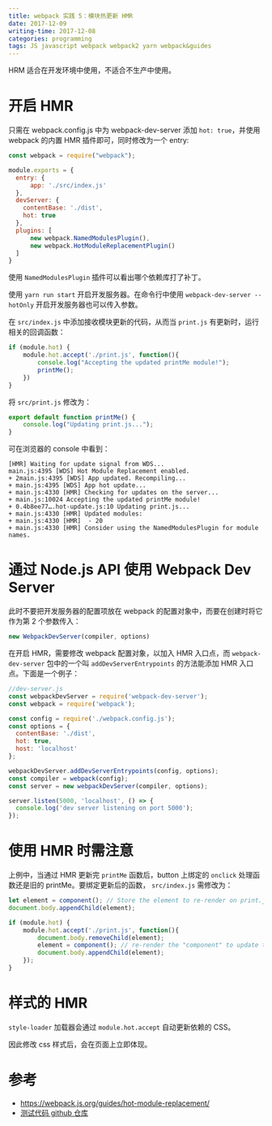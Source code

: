 ```yaml
---
title: webpack 实践 5：模块热更新 HMR
date: 2017-12-09
writing-time: 2017-12-08
categories: programming
tags: JS javascript webpack webpack2 yarn webpack&guides
---
```


HRM 适合在开发环境中使用，不适合不生产中使用。

# 开启 HMR

只需在 webpack.config.js 中为 webpack-dev-server 添加 `hot: true`，并使用 webpack 的内置 HMR 插件即可，同时修改为一个 entry:

```javascript
const webpack = require("webpack");

module.exports = {
  entry: {
      app: './src/index.js'
  },
  devServer: {
    contentBase: './dist',
    hot: true
  },
  plugins: [
      new webpack.NamedModulesPlugin(),
      new webpack.HotModuleReplacementPlugin()
  ]
}
```

使用 `NamedModulesPlugin` 插件可以看出哪个依赖库打了补丁。

使用 `yarn run start` 开启开发服务器。在命令行中使用 `webpack-dev-server --hotOnly` 开启开发服务器也可以传入参数。

在 `src/index.js` 中添加接收模块更新的代码，从而当 `print.js` 有更新时，运行相关的回调函数：

```javascript
if (module.hot) {
    module.hot.accept('./print.js', function(){
        console.log("Accepting the updated printMe module!");
        printMe();
    })
}
```

将 `src/print.js` 修改为：

```javascript
export default function printMe() {
    console.log("Updating print.js...");
}
```

可在浏览器的 console 中看到：

```
[HMR] Waiting for update signal from WDS...
main.js:4395 [WDS] Hot Module Replacement enabled.
+ 2main.js:4395 [WDS] App updated. Recompiling...
+ main.js:4395 [WDS] App hot update...
+ main.js:4330 [HMR] Checking for updates on the server...
+ main.js:10024 Accepting the updated printMe module!
+ 0.4b8ee77….hot-update.js:10 Updating print.js...
+ main.js:4330 [HMR] Updated modules:
+ main.js:4330 [HMR]  - 20
+ main.js:4330 [HMR] Consider using the NamedModulesPlugin for module names.
```

# 通过 Node.js API 使用 Webpack Dev Server

此时不要把开发服务器的配置项放在 webpack 的配置对象中，而要在创建时将它作为第 2 个参数传入：

```javascript
new WebpackDevServer(compiler, options)
```

在开启 HMR，需要修改 webpack 配置对象，以加入 HMR 入口点，而 `webpack-dev-server` 包中的一个叫 `addDevServerEntrypoints` 的方法能添加 HMR 入口点。下面是一个例子：

```javascript
//dev-server.js
const webpackDevServer = require('webpack-dev-server');
const webpack = require('webpack');

const config = require('./webpack.config.js');
const options = {
  contentBase: './dist',
  hot: true,
  host: 'localhost'
};

webpackDevServer.addDevServerEntrypoints(config, options);
const compiler = webpack(config);
const server = new webpackDevServer(compiler, options);

server.listen(5000, 'localhost', () => {
  console.log('dev server listening on port 5000');
});
```

# 使用 HMR 时需注意

上例中，当通过 HMR 更新完 `printMe` 函数后，button 上绑定的 `onclick` 处理函数还是旧的 printMe。要绑定更新后的函数， `src/index.js` 需修改为：

```javascript
let element = component(); // Store the element to re-render on print.js changes
document.body.appendChild(element);

if (module.hot) {
    module.hot.accept('./print.js', function(){
        document.body.removeChild(element);
        element = component(); // re-render the "component" to update the click handler
        document.body.appendChild(element);
    });
}
```

# 样式的 HMR

`style-loader` 加载器会通过 `module.hot.accept` 自动更新依赖的 CSS。

因此修改 css 样式后，会在页面上立即体现。

# 参考

+ https://webpack.js.org/guides/hot-module-replacement/
+ [测试代码 github 仓库](https://github.com/haiiiiiyun/webpack-practice)
